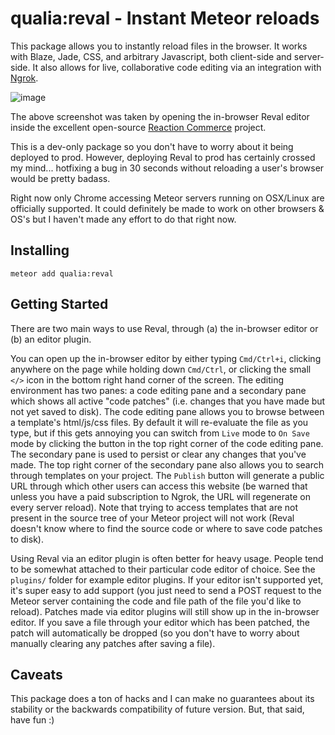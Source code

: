 # qualia:reval - Instant Meteor reloads

This package allows you to instantly reload files in the browser. It works with Blaze, Jade, CSS, and arbitrary Javascript, both client-side and server-side. It also allows for live, collaborative code editing via an integration with [Ngrok](https://ngrok.com).

![image](https://cloud.githubusercontent.com/assets/247408/26030584/59575586-380c-11e7-94ec-11f7769b197a.png) 

The above screenshot was taken by opening the in-browser Reval editor inside the excellent open-source [Reaction Commerce](https://github.com/reactioncommerce/reaction) project.

This is a dev-only package so you don't have to worry about it being deployed to prod. However, deploying Reval to prod has certainly crossed my mind... hotfixing a bug in 30 seconds without reloading a user's browser would be pretty badass.

Right now only Chrome accessing Meteor servers running on OSX/Linux are officially supported. It could definitely be made to work on other browsers & OS's but I haven't made any effort to do that right now.

## Installing

`meteor add qualia:reval`

## Getting Started

There are two main ways to use Reval, through (a) the in-browser editor or (b) an editor plugin.

You can open up the in-browser editor by either typing `Cmd/Ctrl+i`, clicking anywhere on the page while holding down `Cmd/Ctrl`, or clicking the small `</>` icon in the bottom right hand corner of the screen. The editing environment has two panes: a code editing pane and a secondary pane which shows all active "code patches" (i.e. changes that you have made but not yet saved to disk). The code editing pane allows you to browse between a template's html/js/css files. By default it will re-evaluate the file as you type, but if this gets annoying you can switch from `Live` mode to `On Save` mode by clicking the button in the top right corner of the code editing pane. The secondary pane is used to persist or clear any changes that you've made. The top right corner of the secondary pane also allows you to search through templates on your project. The `Publish` button will generate a public URL through which other users can access this website (be warned that unless you have a paid subscription to Ngrok, the URL will regenerate on every server reload). Note that trying to access templates that are not present in the source tree of your Meteor project will not work (Reval doesn't know where to find the source code or where to save code patches to disk).

Using Reval via an editor plugin is often better for heavy usage. People tend to be somewhat attached to their particular code editor of choice. See the `plugins/` folder for example editor plugins. If your editor isn't supported yet, it's super easy to add support (you just need to send a POST request to the Meteor server containing the code and file path of the file you'd like to reload). Patches made via editor plugins will still show up in the in-browser editor. If you save a file through your editor which has been patched, the patch will automatically be dropped (so you don't have to worry about manually clearing any patches after saving a file).

## Caveats
This package does a ton of hacks and I can make no guarantees about its stability or the backwards compatibility of future version. But, that said, have fun :)

